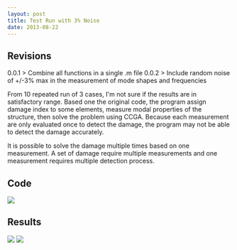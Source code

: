 ```yaml
---
layout: post
title: Test Run with 3% Noise
date: 2013-08-22
---
```


## Revisions

0.0.1 > Combine all functions in a single .m file
0.0.2 > Include random noise of +/-3% max in the measurement of mode shapes and frequencies

From 10 repeated run of 3 cases, I'm not sure if the results are in satisfactory range. Based one the original code, the program assign damage index to some elements, measure modal properties of the structure, then solve the problem using CCGA. Because each measurement are only evaluated once to detect the damage, the program may not be able to detect the damage accurately.

It is possible to solve the damage multiple times based on one measurement. A set of damage require multiple measurements and one measurement requires multiple detection process.

## Code
<img src="http://vibration.ximplex.info/_/rsrc/1377166518660/notes/testrunwith3noise/20130822_full_source_code.png" />

## Results

<img src="http://vibration.ximplex.info/_/rsrc/1377166188407/notes/testrunwith3noise/20130822_without_noise.png" />

<img src="http://vibration.ximplex.info/_/rsrc/1377166188390/notes/testrunwith3noise/20130822_with_noise.png" />
